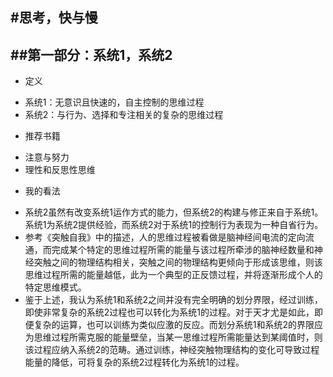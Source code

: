 #思考，快与慢
---
##第一部分：系统1，系统2
---
* 定义
 + 系统1：无意识且快速的，自主控制的思维过程
 + 系统2：与行为、选择和专注相关的复杂的思维过程
* 推荐书籍
 + 注意与努力
 + 理性和反思性思维
* 我的看法
 + 系统2虽然有改变系统1运作方式的能力，但系统2的构建与修正来自于系统1。系统1为系统2提供经验，而系统2对于系统1的控制行为表现为一种自省行为。
 + 参考《突触自我》中的描述，人的思维过程被看做是脑神经间电流的定向流通，而完成某个特定的思维过程所需的能量与该过程所牵涉的脑神经数量和神经突触之间的物理结构相关，突触之间的物理结构更倾向于形成该思维，则该思维过程所需的能量越低，此为一个典型的正反馈过程，并将逐渐形成个人的特定思维模式。
 + 鉴于上述，我认为系统1和系统2之间并没有完全明确的划分界限，经过训练，即使非常复杂的系统2过程也可以转化为系统1的过程。对于天才尤是如此，即便复杂的运算，也可以训练为类似应激的反应。而划分系统1和系统2的界限应为思维过程所需克服的能量壁垒，当某一思维过程所需能量达到某阈值时，则该过程应纳入系统2的范畴。通过训练，神经突触物理结构的变化可导致过程能量的降低，可将复杂的系统2过程转化为系统1的过程。
 